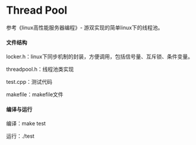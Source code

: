 # Thread Pool

参考《linux高性能服务器编程》- 游双实现的简单linux下的线程池。

#### 文件结构

locker.h：linux下同步机制的封装，方便调用，包括信号量、互斥锁、条件变量。

threadpool.h：线程池类实现

test.cpp：测试代码

makefile：makefile文件

#### 编译与运行

编译：make test

运行：./test

